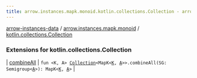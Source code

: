 ```yaml
---
title: arrow.instances.mapk.monoid.kotlin.collections.Collection - arrow-instances-data
---
```


[arrow-instances-data](../../index.html) / [arrow.instances.mapk.monoid](../index.html) / [kotlin.collections.Collection](./index.html)

### Extensions for kotlin.collections.Collection

| [combineAll](combine-all.html) | `fun <K, A> `[`Collection`](https://kotlinlang.org/api/latest/jvm/stdlib/kotlin.collections/-collection/index.html)`<MapK<`[`K`](combine-all.html#K)`, `[`A`](combine-all.html#A)`>>.combineAll(SG: Semigroup<`[`A`](combine-all.html#A)`>): MapK<`[`K`](combine-all.html#K)`, `[`A`](combine-all.html#A)`>` |

